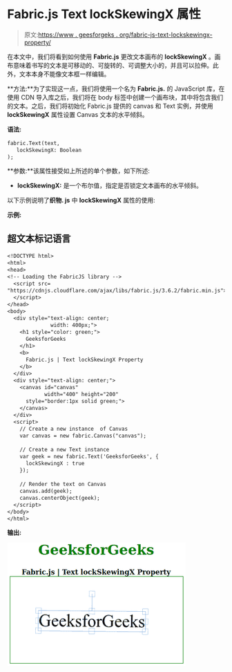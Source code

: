 # Fabric.js Text lockSkewingX 属性

> 原文:[https://www . geesforgeks . org/fabric-js-text-lockskewingx-property/](https://www.geeksforgeeks.org/fabric-js-text-lockskewingx-property/)

在本文中，我们将看到如何使用 **Fabric.js** 更改文本画布的 **lockSkewingX** 。画布意味着书写的文本是可移动的、可旋转的、可调整大小的，并且可以拉伸。此外，文本本身不能像文本框一样编辑。

**方法:**为了实现这一点，我们将使用一个名为 **Fabric.js.** 的 JavaScript 库，在使用 CDN 导入库之后，我们将在 body 标签中创建一个画布块，其中将包含我们的文本。之后，我们将初始化 Fabric.js 提供的 canvas 和 Text 实例，并使用 **lockSkewingX** 属性设置 Canvas 文本的水平倾斜。

**语法:**

```
fabric.Text(text,
   lockSkewingX: Boolean
);
```

**参数:**该属性接受如上所述的单个参数，如下所述:

*   **lockSkewingX:** 是一个布尔值，指定是否锁定文本画布的水平倾斜。

以下示例说明了**织物. js** 中 **lockSkewingX** 属性的使用:

**示例:**

## 超文本标记语言

```
<!DOCTYPE html>
<html>
<head>
<!-- Loading the FabricJS library -->
  <script src=
"https://cdnjs.cloudflare.com/ajax/libs/fabric.js/3.6.2/fabric.min.js">
  </script>
</head>
<body>
  <div style="text-align: center;
              width: 400px;">
    <h1 style="color: green;">
      GeeksforGeeks
    </h1>
    <b>
      Fabric.js | Text lockSkewingX Property
    </b>
  </div>
  <div style="text-align: center;">
    <canvas id="canvas"
            width="400" height="200"
      style="border:1px solid green;">
    </canvas>
  </div>
  <script>
    // Create a new instance  of Canvas
    var canvas = new fabric.Canvas("canvas");

    // Create a new Text instance
    var geek = new fabric.Text('GeeksforGeeks', {
      lockSkewingX : true
    });

    // Render the text on Canvas
    canvas.add(geek);
    canvas.centerObject(geek);
  </script>
</body>
</html>
```

**输出:**

![](img/152da9c57d8bf993c0ebf820ceaedc70.png)